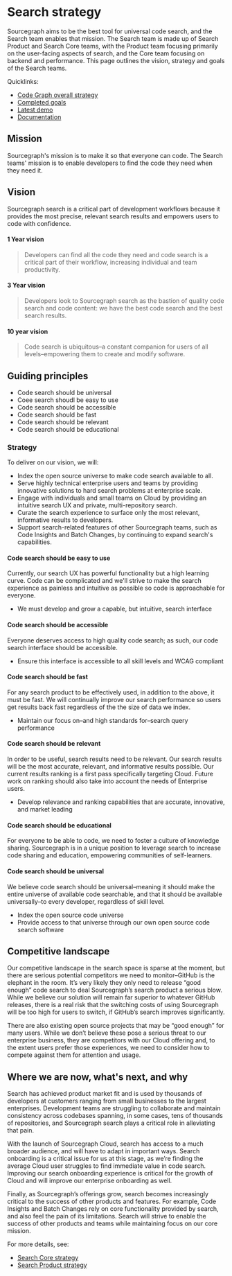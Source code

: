 # Search strategy

Sourcegraph aims to be the best tool for universal code search, and the Search team enables that mission. The Search team is made up of Search Product and Search Core teams, with the Product team focusing primarily on the user-facing aspects of search, and the Core team focusing on backend and performance. This page outlines the vision, strategy and goals of the Search teams.

Quicklinks:

- [Code Graph overall strategy](../index.md)
- [Completed goals](../../../../engineering/code-graph/search/goals_completed.md)
- [Latest demo](https://www.youtube.com/watch?v=XLfE2YuRwvw)
- [Documentation](https://docs.sourcegraph.com/code_search/)

## Mission

Sourcegraph's mission is to make it so that everyone can code. The Search teams' mission is to enable developers to find the code they need when they need it.

## Vision

Sourcegraph search is a critical part of development workflows because it provides the most precise, relevant search results and empowers users to code with confidence.

#### 1 Year vision

> Developers can find all the code they need and code search is a critical part of their workflow, increasing individual and team productivity.

#### 3 Year vision

> Developers look to Sourcegraph search as the bastion of quality code search and code content: we have the best code search and the best search results.

#### 10 year vision

> Code search is ubiquitous–a constant companion for users of all levels–empowering them to create and modify software.

## Guiding principles

- Code search should be universal
- Coee search shoudl be easy to use
- Code search should be accessible
- Code search should be fast
- Code search should be relevant
- Code search should be educational

### Strategy

To deliver on our vision, we will:

- Index the open source universe to make code search available to all.
- Serve highly technical enterprise users and teams by providing innovative solutions to hard search problems at enterprise scale.
- Engage with individuals and small teams on Cloud by providing an intuitive search UX and private, multi-repository search.
- Curate the search experience to surface only the most relevant, informative results to developers.
- Support search-related features of other Sourcegraph teams, such as Code Insights and Batch Changes, by continuing to expand search's capabilities.

#### Code search should be easy to use

Currently, our search UX has powerful functionality but a high learning curve. Code can be complicated and we'll strive to make the search experience as painless and intuitive as possible so code is approachable for everyone.

- We must develop and grow a capable, but intuitive, search interface

#### Code search should be accessible

Everyone deserves access to high quality code search; as such, our code search interface should be accessible.

- Ensure this interface is accessible to all skill levels and WCAG compliant

#### Code search should be fast

For any search product to be effectively used, in addition to the above, it must be fast. We will continually improve our search performance so users get results back fast regardless of the the size of data we index.

- Maintain our focus on–and high standards for–search query performance

#### Code search should be relevant

In order to be useful, search results need to be relevant. Our search results will be the most accurate, relevant, and informative results possible. Our current results ranking is a first pass specifically targeting Cloud. Future work on ranking should also take into account the needs of Enterprise users.

- Develop relevance and ranking capabilities that are accurate, innovative, and market leading

#### Code search should be educational

For everyone to be able to code, we need to foster a culture of knowledge sharing. Sourcegraph is in a unique position to leverage search to increase code sharing and education, empowering communities of self-learners.

#### Code search should be universal

We believe code search should be universal–meaning it should make the entire universe of available code searchable, and that it should be available universally–to every developer, regardless of skill level.

- Index the open source code universe
- Provide access to that universe through our own open source code search software

## Competitive landscape

Our competitive landscape in the search space is sparse at the moment, but there are serious potential competitors we need to monitor–GitHub is the elephant in the room. It’s very likely they only need to release “good enough” code search to deal Sourcegraph’s search product a serious blow. While we believe our solution will remain far superior to whatever GitHub releases, there is a real risk that the switching costs of using Sourcegraph will be too high for users to switch, if GitHub’s search improves significantly.

There are also existing open source projects that may be “good enough” for many users. While we don’t believe these pose a serious threat to our enterprise business, they are competitors with our Cloud offering and, to the extent users prefer those experiences, we need to consider how to compete against them for attention and usage.

## Where we are now, what's next, and why

Search has achieved product market fit and is used by thousands of developers at customers ranging from small businesses to the largest enterprises. Development teams are struggling to collaborate and maintain consistency across codebases spanning, in some cases, tens of thousands of repositories, and Sourcegraph search plays a critical role in alleviating that pain.

With the launch of Sourcegraph Cloud, search has access to a much broader audience, and will have to adapt in important ways. Search onboarding is a critical issue for us at this stage, as we’re finding the average Cloud user struggles to find immediate value in code search. Improving our search onboarding experience is critical for the growth of Cloud and will improve our enterprise onboarding as well.

Finally, as Sourcegraph’s offerings grow, search becomes increasingly critical to the success of other products and features. For example, Code Insights and Batch Changes rely on core functionality provided by search, and also feel the pain of its limitations. Search will strive to enable the success of other products and teams while maintaining focus on our core mission.

For more details, see:

- [Search Core strategy](./core.md)
- [Search Product strategy](./product.md)
